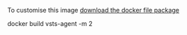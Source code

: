 To customise this image [download the docker file package](releases/download/Latest/vsts-agent-ltsc2016.zip)

docker build vsts-agent -m 2
